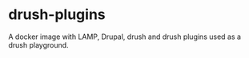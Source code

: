 # drush-plugins
A docker image with LAMP, Drupal, drush and drush plugins used as a drush playground.
